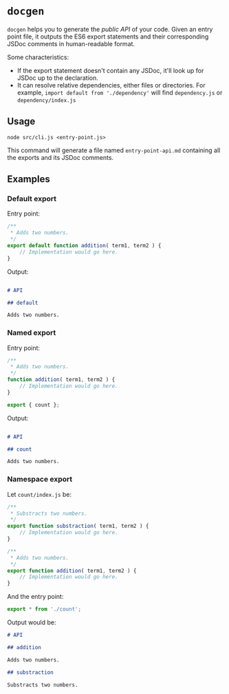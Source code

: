 # `docgen`

`docgen` helps you to generate the _public API_ of your code. Given an entry point file, it outputs the ES6 export statements and their corresponding JSDoc comments in human-readable format.

Some characteristics:

* If the export statement doesn't contain any JSDoc, it'll look up for JSDoc up to the declaration.
* It can resolve relative dependencies, either files or directories. For example, `import default from './dependency'` will find `dependency.js` or `dependency/index.js`

## Usage

`node src/cli.js <entry-point.js>`

This command will generate a file named `entry-point-api.md` containing all the exports and its JSDoc comments.

## Examples

### Default export

Entry point:

```js
/**
 * Adds two numbers.
 */
export default function addition( term1, term2 ) {
	// Implementation would go here.
}
```

Output:

```markdown

# API

## default

Adds two numbers.
```

### Named export

Entry point:

```js
/**
 * Adds two numbers.
 */
function addition( term1, term2 ) {
	// Implementation would go here.
}

export { count };
```

Output:

```markdown

# API

## count

Adds two numbers.
```

### Namespace export

Let `count/index.js` be:

```js
/**
 * Substracts two numbers.
 */
export function substraction( term1, term2 ) {
	// Implementation would go here.
}

/**
 * Adds two numbers.
 */
export function addition( term1, term2 ) {
	// Implementation would go here.
}
```

And the entry point:

```js
export * from './count';
```

Output would be:

```markdown
# API

## addition

Adds two numbers.

## substraction

Substracts two numbers.
```